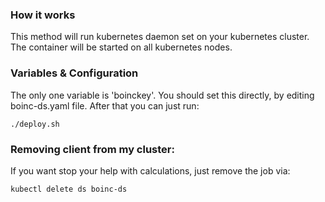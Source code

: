 ### How it works
This method will run kubernetes daemon set on your kubernetes cluster. The container will be started on all kubernetes nodes.

### Variables & Configuration
The only one variable is 'boinckey'.
You should set this directly, by editing boinc-ds.yaml file.
After that you can just run:
```
./deploy.sh
```

### Removing client from my cluster:
If you want stop your help with calculations, just remove the job via:
```
kubectl delete ds boinc-ds
```
